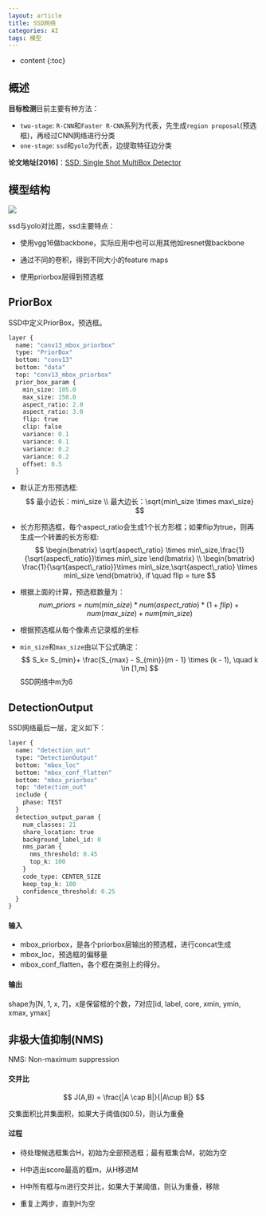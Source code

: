 ```yaml
---
layout: article
title: SSD网络
categories: AI
tags: 模型
---
```


* content
{:toc}
## 概述

**目标检测**目前主要有种方法：

* `two-stage`: `R-CNN`和`Faster R-CNN`系列为代表，先生成`region proposal`(预选框)，再经过CNN网络进行分类
* `one-stage`: `ssd`和`yolo`为代表，边提取特征边分类

**论文地址[2016]**：[SSD: Single Shot MultiBox Detector](https://arxiv.org/pdf/1512.02325.pdf)

<!--more-->

## 模型结构

![](https://harmonyhu.github.io/img/ssd300.png)

ssd与yolo对比图，ssd主要特点：

* 使用vgg16做backbone，实际应用中也可以用其他如resnet做backbone

* 通过不同的卷积，得到不同大小的feature maps
* 使用priorbox层得到预选框

## PriorBox

SSD中定义PriorBox，预选框。

```protobuf
layer {
  name: "conv13_mbox_priorbox"
  type: "PriorBox"
  bottom: "conv13"
  bottom: "data"
  top: "conv13_mbox_priorbox"
  prior_box_param {
    min_size: 105.0
    max_size: 150.0
    aspect_ratio: 2.0
    aspect_ratio: 3.0
    flip: true
    clip: false
    variance: 0.1
    variance: 0.1
    variance: 0.2
    variance: 0.2
    offset: 0.5
  }
```

<!--more-->

* 默认正方形预选框:
  $$
  最小边长：min\_size \\
  最大边长：\sqrt{min\_size \times max\_size}
  $$

* 长方形预选框，每个aspect_ratio会生成1个长方形框；如果flip为true，则再生成一个转置的长方形框:
  $$
  \begin{bmatrix}
  \sqrt{aspect\_ratio} \times min\_size,\frac{1}{\sqrt{aspect\_ratio}}\times min\_size
  \end{bmatrix} \\
  \begin{bmatrix}
  \frac{1}{\sqrt{aspect\_ratio}}\times min\_size,\sqrt{aspect\_ratio} \times min\_size
  \end{bmatrix}, if \quad flip = ture
  $$

* 根据上面的计算，预选框数量为：
  $$
  num\_priors = num(min\_size) * num(aspect\_ratio) * (1 + flip) + num(max\_size) + num(min\_size)
  $$

* 根据预选框从每个像素点记录框的坐标

* `min_size`和`max_size`由以下公式确定：
  $$
  S_k= S_{min}+ \frac{S_{max} - S_{min}}{m - 1} \times (k - 1), \quad k \in [1,m]
  $$
  SSD网络中m为6



## DetectionOutput

SSD网络最后一层，定义如下：

```protobuf
layer {
  name: "detection_out"
  type: "DetectionOutput"
  bottom: "mbox_loc"
  bottom: "mbox_conf_flatten"
  bottom: "mbox_priorbox"
  top: "detection_out"
  include {
    phase: TEST
  }
  detection_output_param {
    num_classes: 21
    share_location: true
    background_label_id: 0
    nms_param {
      nms_threshold: 0.45
      top_k: 100
    }
    code_type: CENTER_SIZE
    keep_top_k: 100
    confidence_threshold: 0.25
  }
}
```

#### 输入

* mbox_priorbox，是各个priorbox层输出的预选框，进行concat生成
* mbox_loc，预选框的偏移量
* mbox_conf_flatten，各个框在类别上的得分。

#### 输出

shape为[N, 1, x, 7]，x是保留框的个数，7对应[id, label, core, xmin, ymin, xmax, ymax]



## 非极大值抑制(NMS)

NMS: Non-maximum suppression

#### 交并比

$$
J(A,B) = \frac{|A \cap B|}{|A\cup B|}
$$

交集面积比并集面积，如果大于阈值(如0.5)，则认为重叠

#### 过程

* 待处理候选框集合H，初始为全部预选框；最有框集合M，初始为空

* H中选出score最高的框m，从H移进M
* H中所有框与m进行交并比，如果大于某阈值，则认为重叠，移除
* 重复上两步，直到H为空